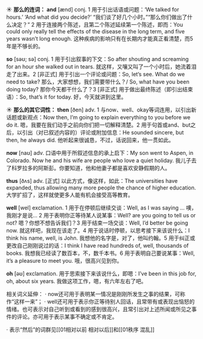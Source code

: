 ☀ <span class="category">**那么的连词：**</span>
<span class="vocabulary">**and**</span> [ænd] 
<span class="definition">conj. 1 用于引出话语或问题：</span>‘We talked for hours.’ ‘And what did you decide?’ “我们谈了好几个小时。”“那么你们做出了什么决定？” <span class="definition">2 用于连接两个陈述，且第二个陈述延续第一个陈述，即而：</span>You could only really tell the effects of the disease in the long term, and five years wasn’t long enough. 这种疾病的影响只有在长期内才能真正看清楚，而5年是不够长的。

<span class="vocabulary">**so**</span> [səʊ; sə] 
<span class="definition">conj. 1 用于引出叙事的下文：</span>So after shouting and screaming for an hour she walked out in tears. 就这样，又嚷又叫了一个小时后，她流着泪走了出来。<span class="definition">2 [非正式] 用于引出一个评论或问题：</span>So, let’s see. What do we need to take? 那么，大家想想，我们需要带什么？/ So, what have you been doing today? 那你今天都干什么了？<span class="definition">3 [非正式] 用于做出最终陈述（即引出结束语）：</span>So, that’s it for today. 好，今天就讲到这里。

☀ <span class="category">**那么的其它词性：**</span>
<span class="vocabulary">**then**</span> [ðen] 
<span class="definition">adv. 1 与now、well、okay等词连用，以引出新话题或新观点：</span>Now then, I’m going to explain everything to you before we do it. 嗯，我要在我们动手之前向你们把一切解释清楚。<span class="definition">2 用于句首或and、but之后，以引出（对已叙述内容的）评论或附加信息：</span>He sounded sincere, but then, he always did. 他听起来很诚恳，不过，话说回来，他一贯如此。

<span class="vocabulary">**now**</span> [naʊ] 
<span class="definition">adv. 口语中用于所叙述信息的承上启下：</span>My son went to Aspen, in Colorado. Now he and his wife are people who love a quiet holiday. 我儿子去了科罗拉多的阿斯彭。你要知道，他和他妻子都是喜欢安静假期的人。

<span class="vocabulary">**thus**</span> [ðʌs] 
<span class="definition">adv. [正式] 以此方式，像这样，如此：</span>The universities have expanded, thus allowing many more people the chance of higher education. 大学扩招了，这样就使更多人能有机会接受高等教育。

<span class="vocabulary">**well**</span> [wel] 
<span class="definition">exclamation. 1 用于在停顿后继续交谈：</span>Well, as I was saying ... 噢，我刚才是说… <span class="definition">2 用于表明你正等待某人说某事：</span>Well? are you going to tell us or not? 嗯？你想不想告诉我们？<span class="definition">3 用于结束一场交谈：</span>Well, I’d better be going now. 就这样吧，我现在该走了。<span class="definition">4 用于说话时停顿，以思考接下来该说什么：</span>I think his name, well, is John. 我想他的名字是，对了，他叫约翰。<span class="definition">5 用于纠正或更改自己刚刚说过的话：</span>I think I have read hundreds of, well, thousands of books. 我想我已经读了数百本，不，数千本书。<span class="definition">6 用于表明自己要说某事：</span>Well, it’s a pleasure to meet you. 哦，很高兴见到你。

<span class="vocabulary">**oh**</span> [əʊ] 
<span class="definition">exclamation. 用于思索接下来该说什么，即嗯：</span>I’ve been in this job for, oh, about six years. 我做这项工作，嗯，有六年左右了吧。

相关词义延伸：
· now还可用于表明某一情况是刚刚所发生之事的结果，可称作“这样一来”；
· well还可用于表示你正等待别人回话，且常带有或表现出恼怒的情绪。也可表示对自己听到或看到的感到很高兴，且常引出对上述所闻或所见之事件的评论。亦可用于表示某事不确定或不肯定。

· 表示“然后”的词群见[[01相对以前 相对以后]]和[[01秩序 混乱]]
